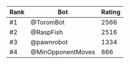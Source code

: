 Rank|Bot|Rating
---|---|---
#1|@ToromBot|2566
#2|@RaspFish|2516
#3|@pawnrobot|1334
#4|@MinOpponentMoves|866
